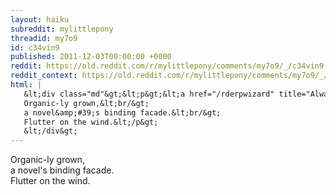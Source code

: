 ```yaml
---
layout: haiku
subreddit: mylittlepony
threadid: my7o9
id: c34vin9
published: 2011-12-03T00:00:00 +0000
reddit: https://old.reddit.com/r/mylittlepony/comments/my7o9/_/c34vin9
reddit_context: https://old.reddit.com/r/mylittlepony/comments/my7o9/_/c34vin9?context=3
html: |
   &lt;div class="md"&gt;&lt;p&gt;&lt;a href="/rderpwizard" title="Always Relevant / Eternal Search For Daddy / Paper Bag Princess"&gt;&lt;/a&gt;
   Organic-ly grown,&lt;br/&gt;
   a novel&amp;#39;s binding facade.&lt;br/&gt;
   Flutter on the wind.&lt;/p&gt;
   &lt;/div&gt;
---
```


[](/rderpwizard "Always Relevant / Eternal Search For Daddy / Paper Bag Princess")
Organic-ly grown,  
a novel's binding facade.  
Flutter on the wind.